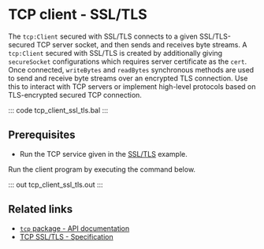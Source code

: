 # TCP client - SSL/TLS 

The `tcp:Client` secured with SSL/TLS connects to a given SSL/TLS-secured TCP server socket, and then sends and receives byte streams. A `tcp:Client` secured with SSL/TLS is created by additionally giving `secureSocket` configurations which requires server certificate as the `cert`. Once connected, `writeBytes` and `readBytes` synchronous methods are used to send and receive byte streams over an encrypted TLS connection. Use this to interact with TCP servers or implement high-level protocols based on TLS-encrypted secured TCP connection.

::: code tcp_client_ssl_tls.bal :::

## Prerequisites
- Run the TCP service given in the [SSL/TLS](/learn/by-example/tcp-service-ssl-tls/) example.

Run the client program by executing the command below.

::: out tcp_client_ssl_tls.out :::

## Related links
- [`tcp` package - API documentation](https://lib.ballerina.io/ballerina/tcp/latest)
- [TCP SSL/TLS - Specification](/spec/tcp/#512-configuring-tls-in-client-side)

